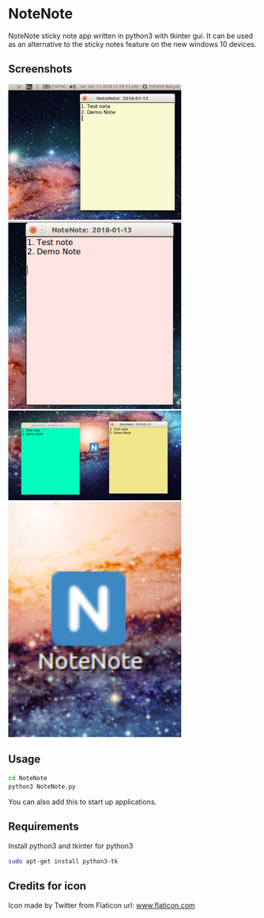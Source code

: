 # NoteNote

NoteNote sticky note app written in python3 with tkinter gui.
It can be used as an alternative to the sticky notes feature on the new windows 10 devices.

## Screenshots

<img src="./Screenshots/1.png" width="350">   <img src="./Screenshots/2.png" width="350">
<img src="./Screenshots/3.png" width="350">   <img src="./Screenshots/4.png" width="350">

## Usage

```bash
cd NoteNote
python3 NoteNote.py
```

You can also add this to start up applications.

## Requirements

Install python3 and tkinter for python3

```bash
sudo apt-get install python3-tk
```

## Credits for icon

Icon made by Twitter from Flaticon
url: www.flaticon.com